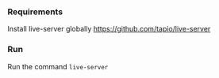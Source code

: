 ### Requirements
Install live-server globally https://github.com/tapio/live-server

### Run
Run the command `live-server`
